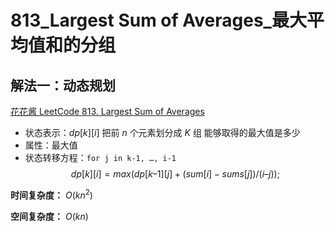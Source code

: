 # 813_Largest Sum of Averages_最大平均值和的分组

## 解法一：动态规划

[花花酱 LeetCode 813. Largest Sum of Averages](https://youtu.be/IPdShoUE9z8?t=895)

- 状态表示：$dp[k][i]$ 把前 $n$ 个元素划分成 $K$ 组 能够取得的最大值是多少
- 属性：最大值
- 状态转移方程：`for j in k-1, …, i-1`
  $$
  dp[k][i] = max(dp[k – 1][j] + (sum[i] - sums[j]) / (i – j));
  $$

**时间复杂度：** $O(kn^2)$

**空间复杂度：** $O(kn)$

